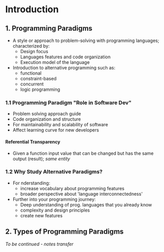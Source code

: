 # Introduction

## 1. Programming Paradigms 
- A style or approach to problem-solving with programming languages; characterized by: 
    - Design focus 
    - Languages features and code organization 
    - Execution model of the language 
- Introduction to alternative programming such as:
    - functional
    - constraint-based
    - concurrent
    - logic programming

### 1.1 Programming Paradigm "Role in Software Dev"
- Problem solving approach guide 
- Code organization and structure 
- For maintainability and scalability of software 
- Affect learning curve for new developers 

#### Referential Transparency
- Given a function input value that can be changed but has the same output (result); *same entity*

### 1.2 Why Study Alternative Paradigms?
- For nderstanding:
    - increase vocabulary about programming features
    - broader perspective about 'language interconnectedness'
- Further into your programming journey:
    - Deep understanding of prog. languages that you already know
    - complexity and design principles
    - create new features

## 2. Types of Programming Paradigms
*To be continued - notes transfer*
